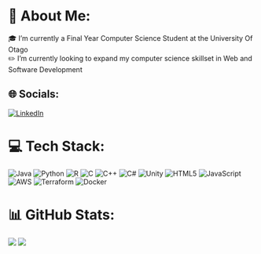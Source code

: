 # 💫 About Me:
🎓 I’m currently a Final Year Computer Science Student at the University Of Otago<br>✏️ I’m currently looking to expand my computer science skillset in Web and Software Development


## 🌐 Socials:
[![LinkedIn](https://img.shields.io/badge/LinkedIn-%230077B5.svg?logo=linkedin&logoColor=white)](https://linkedin.com/in/lukehopkirk) 

# 💻 Tech Stack:
![Java](https://img.shields.io/badge/java-%23ED8B00.svg?style=for-the-badge&logo=openjdk&logoColor=white) ![Python](https://img.shields.io/badge/python-3670A0?style=for-the-badge&logo=python&logoColor=ffdd54) ![R](https://img.shields.io/badge/r-%23276DC3.svg?style=for-the-badge&logo=r&logoColor=white) ![C](https://img.shields.io/badge/c-%2300599C.svg?style=for-the-badge&logo=c&logoColor=white) ![C++](https://img.shields.io/badge/c++-%2300599C.svg?style=for-the-badge&logo=c%2B%2B&logoColor=white) ![C#](https://img.shields.io/badge/c%23-%23239120.svg?style=for-the-badge&logo=csharp&logoColor=white)  ![Unity](https://img.shields.io/badge/unity-%23000000.svg?style=for-the-badge&logo=unity&logoColor=white) ![HTML5](https://img.shields.io/badge/html5-%23E34F26.svg?style=for-the-badge&logo=html5&logoColor=white) ![JavaScript](https://img.shields.io/badge/javascript-%23323330.svg?style=for-the-badge&logo=javascript&logoColor=%23F7DF1E) ![AWS](https://img.shields.io/badge/AWS-%23FF9900.svg?style=for-the-badge&logo=amazon-aws&logoColor=white) ![Terraform](https://img.shields.io/badge/terraform-%235835CC.svg?style=for-the-badge&logo=terraform&logoColor=white) ![Docker](https://img.shields.io/badge/docker-%230db7ed.svg?style=for-the-badge&logo=docker&logoColor=white)

# 📊 GitHub Stats:
![](https://github-readme-stats.vercel.app/api/top-langs/?username=LukeAHopkirk&theme=dark&hide_border=false&include_all_commits=true&count_private=true&layout=compact&hide=hlsl,shaderlab&langs_count=20&size_weight=0&count_weight=1)
![](<img src="https://github-readme-stats.vercel.app/api/top-langs/?username=LukeAHopkirk&theme=dark&hide_border=false&hide=shell,hlsl,shaderlab,glsl,qml,lua&langs_count=20&size_weight=0&count_weight=1" />)

